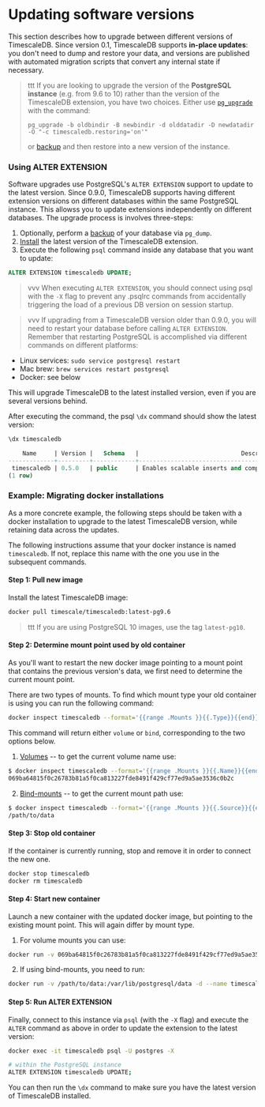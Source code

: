 # Updating software versions [](update)

This section describes how to upgrade between different versions of
TimescaleDB.  Since version 0.1, TimescaleDB supports **in-place updates**:
you don't need to dump and restore your data, and versions are published with
automated migration scripts that convert any internal state if necessary.

>ttt If you are looking to upgrade the version of the **PostgreSQL instance** (e.g. from 9.6 to 10) rather than the version of the TimescaleDB extension, you have two choices. Either use [`pg_upgrade`][pg_upgrade] with the command:
> ```
> pg_upgrade -b oldbindir -B newbindir -d olddatadir -D newdatadir -O "-c timescaledb.restoring='on'"
> ```
> or [backup][] and then restore into a new version of the instance.

### Using ALTER EXTENSION

Software upgrades use PostgreSQL's `ALTER EXTENSION` support to update to the
latest version. Since 0.9.0, TimescaleDB supports having different extension
versions on different databases within the same PostgreSQL instance. This
allowss you to update extensions independently on different databases. The
upgrade process is involves three-steps:

1. Optionally, perform a [backup][] of your database via `pg_dump`.
1. [Install][] the latest version of the TimescaleDB extension.
1. Execute the following `psql` command inside any database that you want to
   update:

```sql
ALTER EXTENSION timescaledb UPDATE;
```

>vvv When executing `ALTER EXTENSION`, you should connect using psql
with the `-X` flag to prevent any .psqlrc commands from accidentally triggering
the load of a previous DB version on session startup.

<!-- -->

>vvv If upgrading from a TimescaleDB version older than 0.9.0,
you will need to restart your database before calling `ALTER EXTENSION`.
Remember that restarting PostgreSQL is accomplished via different
commands on different platforms:
- Linux services: `sudo service postgresql restart`
- Mac brew: `brew services restart postgresql`
- Docker: see below


This will upgrade TimescaleDB to the latest installed version, even if you
are several versions behind.

After executing the command, the psql `\dx` command should show the latest version:

```sql
\dx timescaledb

    Name     | Version |   Schema   |                             Description
-------------+---------+------------+---------------------------------------------------------------------
 timescaledb | 0.5.0   | public     | Enables scalable inserts and complex queries for time-series data
(1 row)
```


### Example: Migrating docker installations [](update-docker)

As a more concrete example, the following steps should be taken with a docker
installation to upgrade to the latest TimescaleDB version, while
retaining data across the updates.

The following instructions assume that your docker instance is named
`timescaledb`. If not, replace this name with the one you use in the subsequent
commands.

#### Step 1: Pull new image [](update-docker-1)
Install the latest TimescaleDB image:

```bash
docker pull timescale/timescaledb:latest-pg9.6
```
>ttt If you are using PostgreSQL 10 images, use the tag `latest-pg10`.

#### Step 2: Determine mount point used by old container [](update-docker-2)
As you'll want to restart the new docker image pointing to a mount point
that contains the previous version's data, we first need to determine
the current mount point.

There are two types of mounts. To find which mount type your old container is
using you can run the following command:
```bash
docker inspect timescaledb --format='{{range .Mounts }}{{.Type}}{{end}}'
```
This command will return either `volume` or `bind`, corresponding
to the two options below.

1. [Volumes][volumes] -- to get the current volume name use:
```bash
$ docker inspect timescaledb --format='{{range .Mounts }}{{.Name}}{{end}}'
069ba64815f0c26783b81a5f0ca813227fde8491f429cf77ed9a5ae3536c0b2c
```

2. [Bind-mounts][bind-mounts] -- to get the current mount path use:
```bash
$ docker inspect timescaledb --format='{{range .Mounts }}{{.Source}}{{end}}'
/path/to/data
```

#### Step 3: Stop old container [](update-docker-3)
If the container is currently running, stop and remove it in order to connect
the new one.

```bash
docker stop timescaledb
docker rm timescaledb
```

#### Step 4: Start new container [](update-docker-4)
Launch a new container with the updated docker image, but pointing to
the existing mount point. This will again differ by mount type.

1. For volume mounts you can use:
```bash
docker run -v 069ba64815f0c26783b81a5f0ca813227fde8491f429cf77ed9a5ae3536c0b2c:/var/lib/postgresql/data -d --name timescaledb -p 5432:5432 timescale/timescaledb
```

2. If using bind-mounts, you need to run:
```bash
docker run -v /path/to/data:/var/lib/postgresql/data -d --name timescaledb -p 5432:5432 timescale/timescaledb
```


#### Step 5: Run ALTER EXTENSION [](update-docker-5)
Finally, connect to this instance via `psql` (with the `-X` flag) and execute the `ALTER` command
as above in order to update the extension to the latest version:

```bash
docker exec -it timescaledb psql -U postgres -X

# within the PostgreSQL instance
ALTER EXTENSION timescaledb UPDATE;
```

You can then run the `\dx` command to make sure you have the
latest version of TimescaleDB installed.

[pg_upgrade]: https://www.postgresql.org/docs/9.6/static/pgupgrade.html
[backup]: /using-timescaledb/backup
[install]: /getting-started/installation
[bind-mounts]: https://docs.docker.com/engine/admin/volumes/bind-mounts/
[volumes]: https://docs.docker.com/engine/admin/volumes/volumes/
